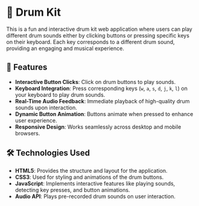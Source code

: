 # 🥁 Drum Kit

This is a fun and interactive drum kit web application where users can play different drum sounds either by clicking buttons or pressing specific keys on their keyboard. Each key corresponds to a different drum sound, providing an engaging and musical experience.

## 🚀 Features

- **Interactive Button Clicks**: Click on drum buttons to play sounds.
- **Keyboard Integration**: Press corresponding keys (`w`, `a`, `s`, `d`, `j`, `k`, `l`) on your keyboard to play drum sounds.
- **Real-Time Audio Feedback**: Immediate playback of high-quality drum sounds upon interaction.
- **Dynamic Button Animation**: Buttons animate when pressed to enhance user experience.
- **Responsive Design**: Works seamlessly across desktop and mobile browsers.

## 🛠️ Technologies Used

- **HTML5**: Provides the structure and layout for the application.
- **CSS3**: Used for styling and animations of the drum buttons.
- **JavaScript**: Implements interactive features like playing sounds, detecting key presses, and button animations.
- **Audio API**: Plays pre-recorded drum sounds on user interaction.
